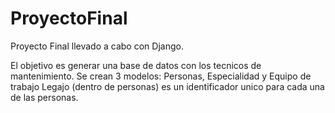 # ProyectoFinal
Proyecto Final llevado a cabo con Django.

El objetivo es generar una base de datos con los tecnicos de mantenimiento.
Se crean 3 modelos: Personas, Especialidad y Equipo de trabajo
Legajo (dentro de personas) es un identificador unico para cada una de las personas.


